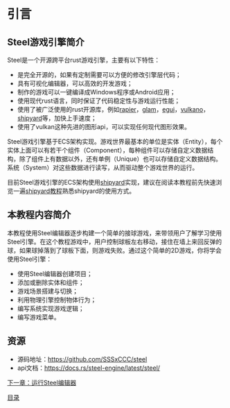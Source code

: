 # 引言

## Steel游戏引擎简介

Steel是一个开源跨平台rust游戏引擎，主要有以下特性：
* 是完全开源的，如果有定制需要可以方便的修改引擎层代码；
* 具有可视化编辑器，可以高效的开发游戏；
* 制作的游戏可以一键编译成Windows程序或Android应用；
* 使用现代rust语言，同时保证了代码稳定性与游戏运行性能；
* 使用了被广泛使用的rust开源库，例如[rapier][rapier]，[glam][glam]，[egui][egui]，[vulkano][vulkano]，[shipyard][shipyard]等，加快上手速度；
* 使用了vulkan这种先进的图形api，可以实现任何现代图形效果。

Steel游戏引擎基于ECS架构实现。游戏世界最基本的单位是实体（Entity），每个实体上面可以有若干个组件（Component），每种组件可以存储自定义数据结构，除了组件上有数据以外，还有单例（Unique）也可以存储自定义数据结构。系统（System）对这些数据进行读写，从而驱动整个游戏世界的运行。

目前Steel游戏引擎的ECS架构使用[shipyard][shipyard]实现，建议在阅读本教程前先快速浏览一遍[shipyard教程][shipyard guide]熟悉shipyard的使用方式。

## 本教程内容简介

本教程使用Steel编辑器逐步构建一个简单的接球游戏，来带领用户了解学习使用Steel引擎。在这个教程游戏中，用户控制球板左右移动，接住在墙上来回反弹的球，如果球掉落到了球板下面，则游戏失败。通过这个简单的2D游戏，你将学会使用Steel引擎：
* 使用Steel编辑器创建项目；
* 添加或删除实体和组件；
* 游戏场景搭建与切换；
* 利用物理引擎控制物体行为；
* 编写系统实现游戏逻辑；
* 编写游戏菜单。

## 资源

* 源码地址：<https://github.com/SSSxCCC/steel>
* api文档：<https://docs.rs/steel-engine/latest/steel/>

[下一章：运行Steel编辑器][2]

[目录][0]

[0]: 目录.md
[1]: 1-引言.md
[2]: 2-运行Steel编辑器.md
[3]: 3-创建项目.md
[4]: 4-场景搭建.md
[5]: 5-实现Engine.md
[6]: 6-玩家控制.md
[7]: 7-推一下球.md
[8]: 8-游戏失败.md
[9]: 9-主菜单.md
[rapier]: https://rapier.rs/
[glam]: https://github.com/bitshifter/glam-rs
[egui]: https://github.com/emilk/egui
[vulkano]: https://github.com/vulkano-rs/vulkano
[shipyard]: https://github.com/leudz/shipyard
[shipyard guide]: https://leudz.github.io/shipyard/guide/master/
